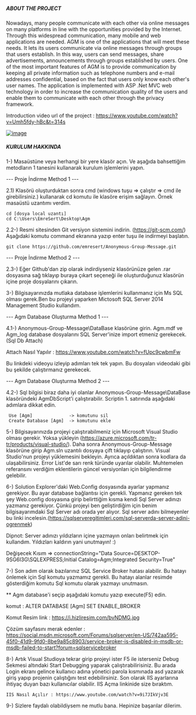 
##### ABOUT THE PROJECT #####

Nowadays, many people communicate with each other via online messages on many platforms in line with the opportunities provided by the Internet. Through this widespread communication, many mobile and web applications are needed. AGM is one of the applications that will meet these needs. It lets its users communicate via online messages through groups that users establish. In this way, users can send messages, share advertisements, announcements through groups established by users. One of the most important features of AGM is to provide communication by keeping all private information such as telephone numbers and e-mail addresses confidential, based on the fact that users only know each other's user names. The application is implemented with ASP .Net MVC web technology in order to increase the communication quality of the users and enable them to communicate with each other through the privacy framework.

Introduction video url of the project : https://www.youtube.com/watch?v=Umh5fdy-hBc&t=314s

[![image](https://i.hizliresim.com/Xb19kR.jpg)](https://hizliresim.com/Xb19kR)

##### KURULUM HAKKINDA #####

1-) Masaüstüne veya herhangi bir yere klasör açın. Ve aşağıda bahsettiğim metodların 1 tanesini kullanarak kurulum işlemlerini yapın.

--- Proje İndirme Method 1 ---

2.1) Klasörü oluşturduktan sonra cmd (windows tuşu => çalıştır => cmd ile girebilirsiniz.) kullanarak cd komutu ile klasöre erişim sağlayın. Örnek masaüstü uzantımı verdim.

    cd [dosya local uzantı]
    cd C:\Users\EmreSert\Desktop\Agm 

2.2-) Resmi sitesinden Git versiyon sistemini indirin. (https://git-scm.com/)
    Aşağıdaki komutu command ekranına yazıp enter tuşu ile indirmeyi başlatın.

    git clone https://github.com/emresert/Anonymous-Group-Message.git

--- Proje İndirme Method 2 ---

2.3-) Eğer Github'dan zip olarak indirdiyseniz klasörünüze gelen .rar dosyasına sağ tıklayıp buraya çıkart seçeneği ile oluşturduğunuz klasörün içine proje dosyalarını çıkarın.

3-) Bilgisayarınızda mutlaka database işlemlerini kullanmanız için Ms SQL olması gerek.Ben bu projeyi yaparken Mictosoft SQL Server 2014 Management Studio kullandım.

--- Agm Database Oluşturma Method 1 ---

4.1-) Anonymous-Group-Message\DataBase klasörüne girin. Agm.mdf ve Agm_log database dosyalarını SQL Server'inize import etmeniz gerekecek.(Sql Db Attach)

Attach Nasıl Yapılır : https://www.youtube.com/watch?v=fUpc9cwbmFw

Bu linkdeki videoyu izleyip adımları tek tek yapın. Bu dosyaları videodaki gibi bu şekilde çalıştırmanız gerekecek.

--- Agm Database  Oluşturma Method 2 ---

4.2-) Sql bilgisi biraz daha iyi olanlar Anonymous-Group-Message\DataBase klasöründeki AgmDbScript'i çalıştırabilir. Scriptin 1. satırında aşağıdaki adımlara dikkat edin.

     Use [Agm] 	            -> komutunu sil
     Create Database [Agm]  -> komutunu ekle 

5-) Bilgisayarınızda projeyi çalıştırabilmeniz için Microsoft Visual Studio olması gerekir. Yoksa yükleyin (https://azure.microsoft.com/tr-tr/products/visual-studio/). Daha sonra Anonymous-Group-Message klasörüne girip Agm.sln uzantılı dosyaya çift tıklayıp çalıştırın. Visual Studio'nun projeyi yüklemesini bekleyin. Ayrıca açıldıktan sonra kodlara da ulaşabilirsiniz. Error List'de sarı renk türünde uyarılar olabilir. Muhtemelen referansını verdiğim eklentilerin güncel versiyonları için bilgilendirme gelebilir.

6-) Solution Explorer'daki Web.Config dosyasında ayarlar yapmanız gerekiyor. Bu ayar database bağlantısı için gerekli.
Yapmanız gereken tek şey Web.config dosyasına girip belirttiğim kısma kendi Sql Server adınızı yazmanız gerekiyor. Çünkü projeyi ben geliştirdiğim için benim bilgisayarımdaki Sql Server adı orada yer alıyor. Sql server adını bilmeyenler bu linki incelesin.(https://sqlserveregitimleri.com/sql-serverda-server-adini-ogrenmek)

Dipnot: Server adınızı yıldızların içine yazmayın onları belirtmek için kullandım. Yıldızları kaldırın yani unutmayın! :)

Değişecek Kısım => connectionString="Data Source=DESKTOP-9SG6I3G\SQLEXPRESS;Initial Catalog=Agm;Integrated Security=True"

 <connectionStrings>
    <add name="MsgConnection" connectionString="Data Source=  **Kendi SQL Server Adınız** ;Initial Catalog=Agm;Integrated Security=True"         providerName="System.Data.SqlClient" />
 </connectionStrings>

7-) Son adım olarak bazılarınız SQL Service Broker hatası alabilir. Bu hatayı önlemek için Sql komutu yazmamız gerekli. Bu hatayı alanlar resimde gösterdiğim komutu Sql komutu olarak yazmayı unutmasın.

** Agm database'i seçip aşağıdaki komutu yazıp execute(F5) edin.

komut :   ALTER DATABASE [Agm] SET ENABLE_BROKER

Komut Resim link : https://i.hizliresim.com/bvNDMG.jpg

Çözüm sayfasını merak edenler : https://social.msdn.microsoft.com/Forums/sqlserver/en-US/742aa595-45f0-41d9-9fd0-8be9a85c8903/service-broker-is-disabled-in-msdb-or-msdb-failed-to-start?forum=sqlservicebroker

8-) Artık Visual Studioya tekrar girip projeyi ister F5 ile isterseniz Debug Sekmesi altındaki Start Debugging yaparak çalıştırabilirisiniz. Bu arada Login ekranı gelince kullanıcı adına yönetici parola kısmınada asd yazarak giriş yapıp projenin çalıştığını test edebilirsiniz. Son olarak IIS ayarlarına ihtiyaç duyan bazı kullanıcılar olabilir. IIS Açma linkinide size bıraktım.

    IIS Nasıl Açılır : https://www.youtube.com/watch?v=9i7JIkVjv3E

9-) Sizlere faydalı olabildiysem ne mutlu bana. Hepinize başarılar dilerim.







